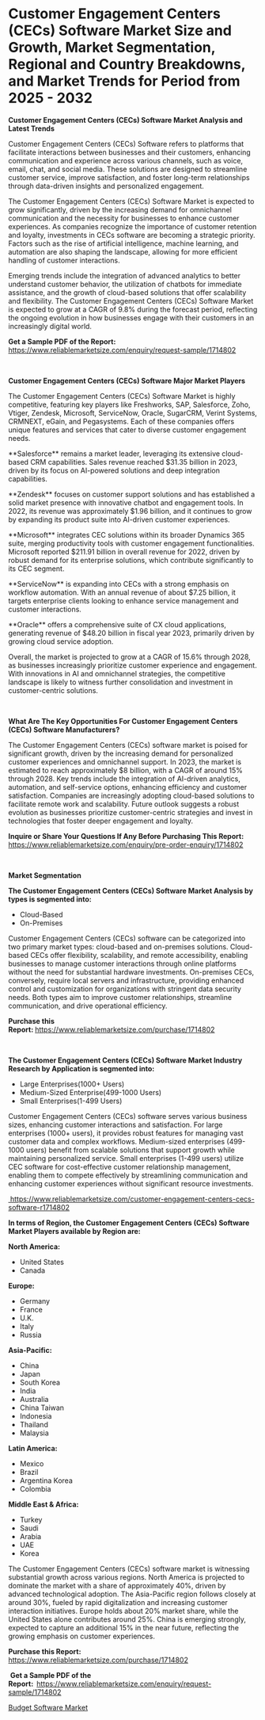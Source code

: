 <p><h1>Customer Engagement Centers (CECs) Software Market Size and Growth, Market Segmentation, Regional and Country Breakdowns, and Market Trends for Period from 2025 -  2032</h1></p><p><strong>Customer Engagement Centers (CECs) Software Market Analysis and Latest Trends</strong></p>
<p><p>Customer Engagement Centers (CECs) Software refers to platforms that facilitate interactions between businesses and their customers, enhancing communication and experience across various channels, such as voice, email, chat, and social media. These solutions are designed to streamline customer service, improve satisfaction, and foster long-term relationships through data-driven insights and personalized engagement.</p><p>The Customer Engagement Centers (CECs) Software Market is expected to grow significantly, driven by the increasing demand for omnichannel communication and the necessity for businesses to enhance customer experiences. As companies recognize the importance of customer retention and loyalty, investments in CECs software are becoming a strategic priority. Factors such as the rise of artificial intelligence, machine learning, and automation are also shaping the landscape, allowing for more efficient handling of customer interactions.</p><p>Emerging trends include the integration of advanced analytics to better understand customer behavior, the utilization of chatbots for immediate assistance, and the growth of cloud-based solutions that offer scalability and flexibility. The Customer Engagement Centers (CECs) Software Market is expected to grow at a CAGR of 9.8% during the forecast period, reflecting the ongoing evolution in how businesses engage with their customers in an increasingly digital world.</p></p>
<p><strong>Get a Sample PDF of the Report:&nbsp;</strong> <a href="https://www.reliablemarketsize.com/enquiry/request-sample/1714802?utm_campaign=1952&utm_medium=2&utm_source=Github&utm_content=ia&utm_term=11012025&utm_id=customer-engagement-centers-cecs-software">https://www.reliablemarketsize.com/enquiry/request-sample/1714802</a></p>
<p>&nbsp;</p>
<p><strong>Customer Engagement Centers (CECs) Software Major Market Players</strong></p>
<p><p>The Customer Engagement Centers (CECs) Software Market is highly competitive, featuring key players like Freshworks, SAP, Salesforce, Zoho, Vtiger, Zendesk, Microsoft, ServiceNow, Oracle, SugarCRM, Verint Systems, CRMNEXT, eGain, and Pegasystems. Each of these companies offers unique features and services that cater to diverse customer engagement needs.</p><p>**Salesforce** remains a market leader, leveraging its extensive cloud-based CRM capabilities. Sales revenue reached $31.35 billion in 2023, driven by its focus on AI-powered solutions and deep integration capabilities.</p><p>**Zendesk** focuses on customer support solutions and has established a solid market presence with innovative chatbot and engagement tools. In 2022, its revenue was approximately $1.96 billion, and it continues to grow by expanding its product suite into AI-driven customer experiences.</p><p>**Microsoft** integrates CEC solutions within its broader Dynamics 365 suite, merging productivity tools with customer engagement functionalities. Microsoft reported $211.91 billion in overall revenue for 2022, driven by robust demand for its enterprise solutions, which contribute significantly to its CEC segment.</p><p>**ServiceNow** is expanding into CECs with a strong emphasis on workflow automation. With an annual revenue of about $7.25 billion, it targets enterprise clients looking to enhance service management and customer interactions.</p><p>**Oracle** offers a comprehensive suite of CX cloud applications, generating revenue of $48.20 billion in fiscal year 2023, primarily driven by growing cloud service adoption.</p><p>Overall, the market is projected to grow at a CAGR of 15.6% through 2028, as businesses increasingly prioritize customer experience and engagement. With innovations in AI and omnichannel strategies, the competitive landscape is likely to witness further consolidation and investment in customer-centric solutions.</p></p>
<p>&nbsp;</p>
<p><strong>What Are The Key Opportunities For Customer Engagement Centers (CECs) Software Manufacturers?</strong></p>
<p><p>The Customer Engagement Centers (CECs) software market is poised for significant growth, driven by the increasing demand for personalized customer experiences and omnichannel support. In 2023, the market is estimated to reach approximately $8 billion, with a CAGR of around 15% through 2028. Key trends include the integration of AI-driven analytics, automation, and self-service options, enhancing efficiency and customer satisfaction. Companies are increasingly adopting cloud-based solutions to facilitate remote work and scalability. Future outlook suggests a robust evolution as businesses prioritize customer-centric strategies and invest in technologies that foster deeper engagement and loyalty.</p></p>
<p><strong>Inquire or Share Your Questions If Any Before Purchasing This Report:</strong> <a href="https://www.reliablemarketsize.com/enquiry/pre-order-enquiry/1714802?utm_campaign=1952&utm_medium=2&utm_source=Github&utm_content=ia&utm_term=11012025&utm_id=customer-engagement-centers-cecs-software">https://www.reliablemarketsize.com/enquiry/pre-order-enquiry/1714802</a></p>
<p>&nbsp;</p>
<p><strong>Market Segmentation</strong></p>
<p><strong>The Customer Engagement Centers (CECs) Software Market Analysis by types is segmented into:</strong></p>
<p><ul><li>Cloud-Based</li><li>On-Premises</li></ul></p>
<p><p>Customer Engagement Centers (CECs) software can be categorized into two primary market types: cloud-based and on-premises solutions. Cloud-based CECs offer flexibility, scalability, and remote accessibility, enabling businesses to manage customer interactions through online platforms without the need for substantial hardware investments. On-premises CECs, conversely, require local servers and infrastructure, providing enhanced control and customization for organizations with stringent data security needs. Both types aim to improve customer relationships, streamline communication, and drive operational efficiency.</p></p>
<p><strong>Purchase this Report:&nbsp;</strong><a href="https://www.reliablemarketsize.com/purchase/1714802?utm_campaign=1952&utm_medium=2&utm_source=Github&utm_content=ia&utm_term=11012025&utm_id=customer-engagement-centers-cecs-software">https://www.reliablemarketsize.com/purchase/1714802</a></p>
<p>&nbsp;</p>
<p><strong>The Customer Engagement Centers (CECs) Software Market Industry Research by Application is segmented into:</strong></p>
<p><ul><li>Large Enterprises(1000+ Users)</li><li>Medium-Sized Enterprise(499-1000 Users)</li><li>Small Enterprises(1-499 Users)</li></ul></p>
<p><p>Customer Engagement Centers (CECs) software serves various business sizes, enhancing customer interactions and satisfaction. For large enterprises (1000+ users), it provides robust features for managing vast customer data and complex workflows. Medium-sized enterprises (499-1000 users) benefit from scalable solutions that support growth while maintaining personalized service. Small enterprises (1-499 users) utilize CEC software for cost-effective customer relationship management, enabling them to compete effectively by streamlining communication and enhancing customer experiences without significant resource investments.</p></p>
<p><a href="https://www.reliablemarketsize.com/customer-engagement-centers-cecs-software-r1714802?utm_campaign=1952&utm_medium=2&utm_source=Github&utm_content=ia&utm_term=11012025&utm_id=customer-engagement-centers-cecs-software">&nbsp;https://www.reliablemarketsize.com/customer-engagement-centers-cecs-software-r1714802</a></p>
<p><strong>In terms of Region, the Customer Engagement Centers (CECs) Software Market Players available by Region are:</strong></p>
<p>
    <p> <strong> North America: </strong>
        <ul>
            <li>United States</li>
            <li>Canada</li>
        </ul>
        </p> 
    <p> <strong> Europe: </strong>
        <ul>
            <li>Germany</li>
            <li>France</li>
            <li>U.K.</li>
            <li>Italy</li>
            <li>Russia</li>
        </ul>
        </p> 
    <p> <strong> Asia-Pacific: </strong>
        <ul>
            <li>China</li>
            <li>Japan</li>
            <li>South Korea</li>
            <li>India</li>
            <li>Australia</li>
            <li>China Taiwan</li>
            <li>Indonesia</li>
            <li>Thailand</li>
            <li>Malaysia</li>
        </ul>
        </p> 
    <p> <strong> Latin America: </strong>
        <ul>
            <li>Mexico</li>
            <li>Brazil</li>
            <li>Argentina Korea</li>
            <li>Colombia</li>
        </ul>
        </p> 
    <p> <strong> Middle East & Africa: </strong>
        <ul>
            <li>Turkey</li>
            <li>Saudi</li>
            <li>Arabia</li>
            <li>UAE</li>
            <li>Korea</li>
        </ul>
    </p>
    </p>
<p><p>The Customer Engagement Centers (CECs) software market is witnessing substantial growth across various regions. North America is projected to dominate the market with a share of approximately 40%, driven by advanced technological adoption. The Asia-Pacific region follows closely at around 30%, fueled by rapid digitalization and increasing customer interaction initiatives. Europe holds about 20% market share, while the United States alone contributes around 25%. China is emerging strongly, expected to capture an additional 15% in the near future, reflecting the growing emphasis on customer experiences.</p></p>
<p><strong>Purchase this Report: </strong><a href="https://www.reliablemarketsize.com/purchase/1714802?utm_campaign=1952&utm_medium=2&utm_source=Github&utm_content=ia&utm_term=11012025&utm_id=customer-engagement-centers-cecs-software">https://www.reliablemarketsize.com/purchase/1714802</a></p>
<p>&nbsp;<strong>Get a Sample PDF of the Report:&nbsp;&nbsp;</strong><a href="https://www.reliablemarketsize.com/enquiry/request-sample/1714802?utm_campaign=1952&utm_medium=2&utm_source=Github&utm_content=ia&utm_term=11012025&utm_id=customer-engagement-centers-cecs-software">https://www.reliablemarketsize.com/enquiry/request-sample/1714802</a></p>
<p><strong></strong></p>
<p><p><a href="https://github.com/dringals/Market-Research-Report-List-6/blob/main/budget-software-market.md?utm_campaign=1952&utm_medium=2&utm_source=Github&utm_content=ia&utm_term=11012025&utm_id=customer-engagement-centers-cecs-software">Budget Software Market</a></p></p>